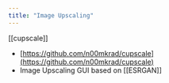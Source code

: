 ```yaml
---
title: "Image Upscaling"
---
```


[[cupscale]]
- [https://github.com/n00mkrad/cupscale](https://github.com/n00mkrad/cupscale)
- Image Upscaling GUI based on [[ESRGAN]]

